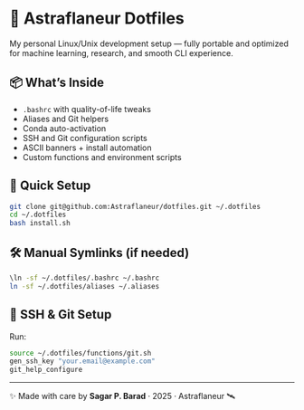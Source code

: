 # 🧠 Astraflaneur Dotfiles

My personal Linux/Unix development setup — fully portable and optimized for machine learning, research, and smooth CLI experience.

## 📦 What’s Inside

- `.bashrc` with quality-of-life tweaks
- Aliases and Git helpers
- Conda auto-activation
- SSH and Git configuration scripts
- ASCII banners + install automation
- Custom functions and environment scripts

## 🚀 Quick Setup

```bash
git clone git@github.com:Astraflaneur/dotfiles.git ~/.dotfiles
cd ~/.dotfiles
bash install.sh
```

## 🛠️ Manual Symlinks (if needed)

```bash
\ln -sf ~/.dotfiles/.bashrc ~/.bashrc
ln -sf ~/.dotfiles/aliases ~/.aliases
```

## 🔐 SSH & Git Setup
Run:

```bash
source ~/.dotfiles/functions/git.sh
gen_ssh_key "your.email@example.com"
git_help_configure
```

---

✨ Made with care by **Sagar P. Barad** · 2025 · Astraflaneur 🛰️